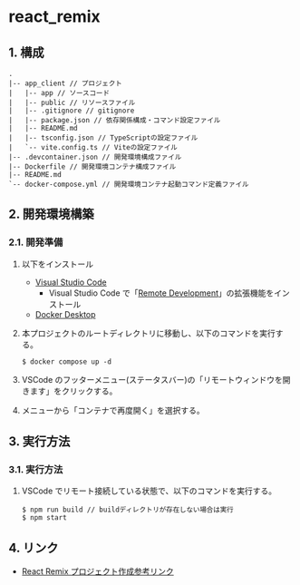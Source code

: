 # react_remix

## 1. 構成

```shell-session
.
|-- app_client // プロジェクト
|   |-- app // ソースコード
|   |-- public // リソースファイル
|   |-- .gitignore // gitignore
|   |-- package.json // 依存関係構成・コマンド設定ファイル
|   |-- README.md
|   |-- tsconfig.json // TypeScriptの設定ファイル
|   `-- vite.config.ts // Viteの設定ファイル
|-- .devcontainer.json // 開発環境構成ファイル
|-- Dockerfile // 開発環境コンテナ構成ファイル
|-- README.md
`-- docker-compose.yml // 開発環境コンテナ起動コマンド定義ファイル
```

## 2. 開発環境構築

### 2.1. 開発準備

1. 以下をインストール

   - [Visual Studio Code](https://code.visualstudio.com/download)
     - Visual Studio Code で「[Remote Development](https://code.visualstudio.com/docs/remote/remote-overview)」の拡張機能をインストール
   - [Docker Desktop](https://www.docker.com/products/docker-desktop/)

2. 本プロジェクトのルートディレクトリに移動し、以下のコマンドを実行する。

   ```shell-session
   $ docker compose up -d
   ```

3. VSCode のフッターメニュー(ステータスバー)の「リモートウィンドウを開きます」をクリックする。

4. メニューから「コンテナで再度開く」を選択する。

## 3. 実行方法

### 3.1. 実行方法

1. VSCode でリモート接続している状態で、以下のコマンドを実行する。

   ```shell-session
   $ npm run build // buildディレクトリが存在しない場合は実行
   $ npm start
   ```

## 4. リンク

- [React Remix プロジェクト作成参考リンク](https://remix.run/docs/en/main/tutorials/jokes)
